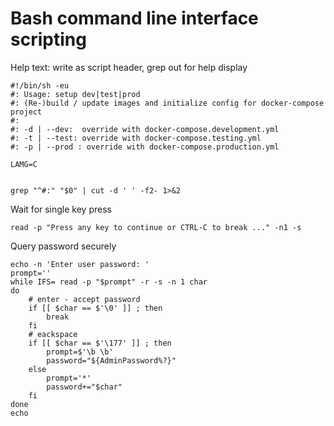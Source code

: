 Bash command line interface scripting
=====================================

Help text: write as script header, grep out for help display

    #!/bin/sh -eu
    #: Usage: setup dev|test|prod
    #: (Re-)build / update images and initialize config for docker-compose project
    #:
    #: -d | --dev:  override with docker-compose.development.yml
    #: -t | --test: override with docker-compose.testing.yml
    #: -p | --prod : override with docker-compose.production.yml

    LAMG=C


    grep "^#:" "$0" | cut -d ' ' -f2- 1>&2

Wait for single key press

    read -p "Press any key to continue or CTRL-C to break ..." -n1 -s


Query password securely

    echo -n 'Enter user password: '
    prompt=''
    while IFS= read -p "$prompt" -r -s -n 1 char
    do
        # enter - accept password
        if [[ $char == $'\0' ]] ; then
            break
        fi
        # eackspace
        if [[ $char == $'\177' ]] ; then
            prompt=$'\b \b'
            password="${AdminPassword%?}"
        else
            prompt='*'
            password+="$char"
        fi
    done
    echo
